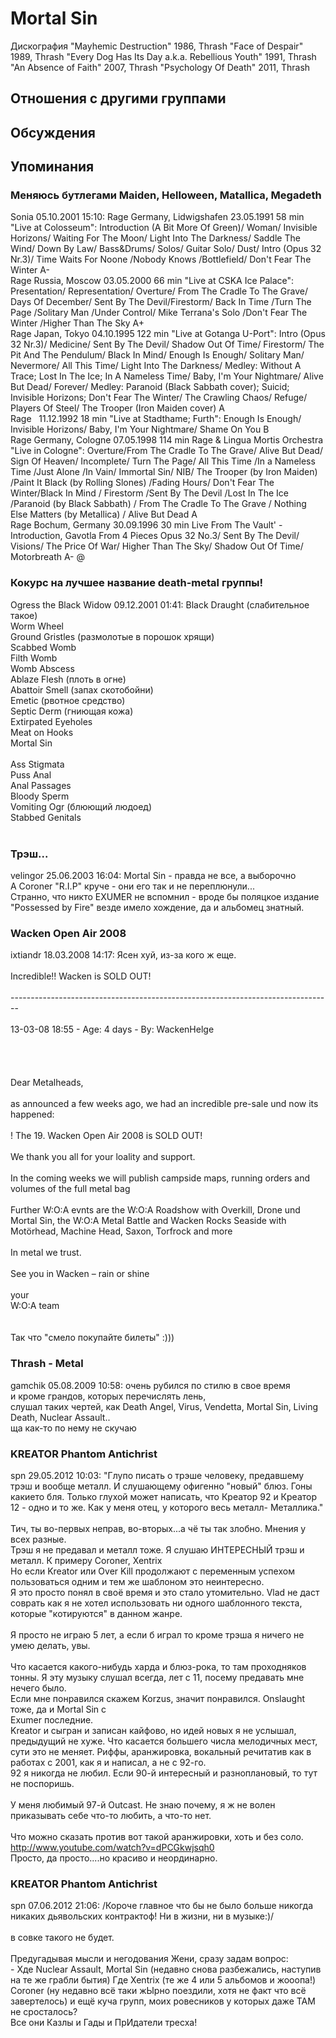 # Mortal Sin

Дискография
"Mayhemic Destruction" 1986, Thrash
"Face of Despair" 1989, Thrash
"Every Dog Has Its Day a.k.a. Rebellious Youth" 1991, Thrash
"An Absence of Faith" 2007, Thrash
"Psychology Of Death" 2011, Thrash

## Отношения с другими группами


## Обсуждения


## Упоминания

### Меняюсь бутлегами Maiden, Helloween, Matallica, Megadeth

Sonia 05.10.2001 15:10:
Rage	Germany, Lidwigshafen	23.05.1991	58 min	"Live at Colosseum": Introduction (A Bit More Of Green)/ Woman/ Invisible Horizons/ Waiting For The Moon/ Light Into The Darkness/ Saddle The Wind/ Down By Law/ Bass&Drums/ Solos/ Guitar Solo/ Dust/ Intro (Opus 32 Nr.3)/ Time Waits For Noone /Nobody Knows /Bottlefield/ Don't Fear The Winter	A-	<BR>Rage	Russia, Moscow	03.05.2000	66 min	"Live at CSKA Ice Palace": Presentation/ Representation/ Overture/ From The Cradle To The Grave/ Days Of December/ Sent By The Devil/Firestorm/ Back In Time /Turn The Page /Solitary Man /Under Control/ Mike Terrana's Solo /Don't Fear The Winter /Higher Than The Sky	A+	<BR>Rage	Japan, Tokyo	04.10.1995	122 min	"Live at Gotanga U-Port": Intro (Opus 32 Nr.3)/ Medicine/ Sent By The Devil/ Shadow Out Of Time/ Firestorm/ The Pit And The Pendulum/ Black In Mind/ Enough Is Enough/ Solitary Man/ Nevermore/ All This Time/ Light Into The Darkness/ Medley: Without A Trace; Lost In The Ice; In A Nameless Time/ Baby, I'm Your Nightmare/ Alive But Dead/ Forever/ Medley: Paranoid (Black Sabbath cover); Suicid; Invisible Horizons; Don't Fear The Winter/ The Crawling Chaos/ Refuge/ Players Of Steel/ The Trooper (Iron Maiden cover)	A	<BR>Rage	 	11.12.1992	18 min	"Live at Stadthame; Furth": Enough Is Enough/ Invisible Horizons/ Baby, I'm Your Nightmare/ Shame On You	B	<BR>Rage	Germany, Cologne	07.05.1998	114 min	Rage & Lingua Mortis Orchestra "Live in Cologne": Overture/From The Cradle To The Grave/ Alive But Dead/ Sign Of Heaven/ Incomplete/ Turn The Page/ All This Time /In a Nameless Time /Just Alone /In Vain/ Immortal Sin/ NIB/ The Trooper (by Iron Maiden) /Paint It Black (by Rolling Slones) /Fading Hours/  Don't Fear The Winter/Black In Mind / Firestorm /Sent By The Devil /Lost In The Ice /Paranoid (by Black Sabbath) / From The Cradle To The Grave / Nothing Else Matters (by Metallica) / Alive But Dead 	A	<BR>Rage	Bochum, Germany	30.09.1996	30 min	Live From The Vault' - Introduction, Gavotla From 4 Pieces Opus 32 No.3/ Sent By The Devil/ Visions/ The Price Of War/ Higher Than The Sky/ Shadow Out Of Time/ Motorbreath	A- @	<BR>

### Кокурс на лучшее название death-metal группы!

Ogress the Black Widow 09.12.2001 01:41:
Black Draught (слабительное такое)<BR>Worm Wheel<BR>Ground Gristles (размолотые в порошок хрящи)<BR>Scabbed Womb<BR>Filth Womb<BR>Womb Abscess<BR>Ablaze Flesh (плоть в огне)<BR>Abattoir Smell (запах скотобойни)<BR>Emetic (рвотное средство)<BR>Septic Derm (гниющая кожа)<BR>Extirpated Eyeholes<BR>Meat on Hooks<BR>Mortal Sin<BR><BR>Ass Stigmata<BR>Puss Anal<BR>Anal Passages<BR>Bloody Sperm<BR>Vomiting Ogr (блюющий людоед)<BR>Stabbed Genitals <BR><BR>

### Трэш...

velingor 25.06.2003 16:04:
Mortal Sin - правда не все, а выборочно<BR>А Coroner "R.I.P" круче - они его так и не переплюнули...<BR>Странно, что никто EXUMER не вспомнил - вроде бы поляцкое издание "Possessed by Fire" везде имело хождение, да и альбомец знатный.

### Wacken Open Air 2008

ixtiandr 18.03.2008 14:17:
Ясен хуй, из-за кого ж еще.<BR><BR>Incredible!! Wacken is SOLD OUT!<BR><BR>--------------------------------------------------------------------------------<BR><BR>13-03-08 18:55 - Age: 4 days - By: WackenHelge <BR><BR><BR><BR><BR>Dear Metalheads, <BR><BR>as announced a few weeks ago, we had an incredible pre-sale und now its happened: <BR><BR>! The 19. Wacken Open Air 2008 is SOLD OUT! <BR><BR>We thank you all for your loality and support. <BR><BR>In the coming weeks we will publish campside maps, running orders and volumes of the full metal bag <BR><BR>Further W:O:A evnts are the W:O:A Roadshow with Overkill, Drone und Mortal Sin, the W:O:A Metal Battle and Wacken Rocks Seaside with Mot&#246;rhead, Machine Head, Saxon, Torfrock and more <BR><BR>In metal we trust. <BR><BR>See you in Wacken – rain or shine <BR><BR>your <BR>W:O:A team <BR><BR><BR>Так что "смело покупайте билеты" :)))

### Thrash - Metal

gamchik 05.08.2009 10:58:
очень рубился по стилю в свое время<BR>и кроме грандов, которых перечислять лень, <BR>слушал таких чертей, как Death Angel, Virus, Vendetta, Mortal Sin, Living Death, Nuclear Assault..<BR>ща как-то по нему не скучаю<BR>

### KREATOR Phantom Antichrist

spn 29.05.2012 10:03:
"Глупо писать о трэше человеку, предавшему трэш и вообще металл. И слушающему офигенно "новый" блюз. Гоны какието бля. Только глухой может написать, что Креатор 92 и Креатор 12 - одно и то же. Как у меня отец, у которого весь металл- Металлика."<BR><BR>Тич, ты во-первых неправ, во-вторых...а чё ты так злобно. Мнения у всех разные.<BR>Трэш я не предавал и металл тоже. Я слушаю ИНТЕРЕСНЫЙ трэш и металл. К примеру Coroner, Xentrix<BR>Но если Kreator или Over Kill продолжают с переменным успехом пользоваться одним и тем же шаблоном это неинтересно.<BR>Я это просто понял в своё время и это стало утомительно. Vlad не даст соврать как я не хотел использовать ни одного шаблонного текста, которые "котируются" в данном жанре.<BR><BR>Я просто не играю 5 лет, а если б играл то кроме трэша я ничего не умею делать, увы.<BR><BR>Что касается какого-нибудь харда и блюз-рока, то там проходняков тонны. Я эту музыку слушал всегда, лет с 11, посему предавать мне нечего было.<BR>Если мне понравился скажем Korzus, значит понравился. Onslaught тоже, да и Mortal Sin с <BR>Exumer последние. <BR>Kreator и сыгран и записан кайфово, но идей новых я не услышал, предыдущий не хуже. Что касается большего числа мелодичных мест, сути это не меняет. Риффы, аранжировка, вокальный речитатив как в работах с 2001, как я и написал, а не с 92-го.<BR>92 я никогда не любил. Если 90-й интересный и разноплановый, то тут не поспоришь.<BR><BR>У меня любимый 97-й Outcast. Не знаю почему, я ж не волен приказывать себе что-то любить, а что-то нет.<BR><BR>Что можно сказать против вот такой аранжировки, хоть и без соло. <A HREF="http://www.youtube.com/watch?v=dPCGkwjsqh0" TARGET="_blank">http://www.youtube.com/watch?v=dPCGkwjsqh0</A><BR>Просто, да просто....но красиво и неординарно. 

### KREATOR Phantom Antichrist

spn 07.06.2012 21:06:
/Короче главное что бы не было больше никогда никаких дьявольских контрактоф! Ни в жизни, ни в музыке:)/<BR><BR>в совке такого не будет.<BR><BR>Предугадывая мысли и негодования Жени, сразу задам вопрос:<BR>- Хде Nuclear Assault, Mortal Sin (недавно снова разбежались, наступив на те же грабли бытия) Где Xentrix (те же 4 или 5 альбомов и жооопа!) Coroner (ну недавно всё таки жЫрно поездили, хотя не факт что всё завертелось) и ещё куча групп, моих ровесников у которых даже ТАМ не сросталось?<BR>Все они Казлы и Гады и ПрИдатели тресха!<BR>

